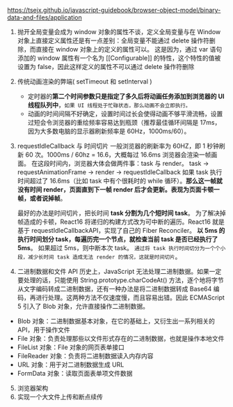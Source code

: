 https://tsejx.github.io/javascript-guidebook/browser-object-model/binary-data-and-files/application

1. 抛开全局变量会成为 window 对象的属性不谈，定义全局变量与在 Window 对象上直接定义属性还是有一点差别：全局变量不能通过 delete 操作符删除，而直接在 window 对象上的定义的属性可以。
   这是因为，通过 var 语句添加的 window 属性有一个名为 [[Configurable]] 的特性，这个特性的值被设置为 false，因此这样定义的属性不可以通过 delete 操作符删除
2. 传统动画渲染的弊端( setTimeout 和 setInterval )
   - 定时器的**第二个时间参数只是指定了多久后将动画任务添加到浏览器的 UI 线程队列中**，`如果 UI 线程处于忙碌状态，那么动画不会立即执行。`
   - 动画的时间间隔不好确定，设置时间过长会使得动画不够平滑流畅，设置过短会令浏览器的重绘频率容易达到瓶颈（推荐最佳循环间隔是 17ms，因为大多数电脑的显示器刷新频率是 60Hz，1000ms/60）。
3. requestIdleCallback 与 时间切片
   一般浏览器的刷新率为 60HZ，即 1 秒钟刷新 60 次。1000ms / 60hz = 16.6，大概每过 16.6ms 浏览器会渲染一帧画面。
   在这段时间内，浏览器大体会做两件事：task 与 render。
   task -> requestAnimationFrame -> render -> requestIdleCallback
   如果 task 执行时间超过了 16.6ms（比如 task 中有个很耗时的 while 循环）。**那么这一帧就没有时间 render，页面直到下一帧 render 后才会更新。表现为页面卡顿一帧，或者说掉帧**。

   最好的办法是时间切片，把长时间 **task 分割为几个短时间 task**。
   为了解决掉帧造成的卡顿，React16 将递归的构建方式改为可中断的遍历。React16 就是基于 requestIdleCallbackAPI，实现了自己的 Fiber Reconciler。
   **以 5ms 的执行时间划分 task，每遍历完一个节点，就检查当前 task 是否已经执行了 5ms**。
   如果超过 5ms，则中断本次 task。
   `通过将 task 执行时间切分为一个个小段，减少长时间 task 造成无法 render 的情况，这就是时间切片`。

4. 二进制数据和文件 API
   历史上，JavaScript 无法处理二进制数据。如果一定要处理的话，只能使用 String.prototype.charCodeAt() 方法，逐个地将字节从文字编码转成二进制数据，还有一种办法是将二进制数据转成 Base64 编码，再进行处理。这两种方法不仅速度慢，而且容易出错。因此 ECMAScript 5 引入了 Blob 对象，允许直接操作二进制数据。

- Blob 对象：二进制数据基本对象，在它的基础上，又衍生出一系列相关的 API，用于操作文件
- File 对象：负责处理那些以文件形式存在的二进制数据，也就是操作本地文件
- FileList 对象：File 对象的网页表单接口
- FileReader 对象：负责将二进制数据读入内存内容
- URL 对象：用于对二进制数据生成 URL
- FormData 对象：读取页面表单项文件数据

5. 浏览器架构
6. 实现一个大文件上传和断点续传
